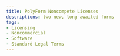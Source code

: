```yaml
---
title: PolyForm Noncompete Licenses
descriptions: two new, long-awaited forms
tags:
- Licensing
- Noncommercial
- Software
- Standard Legal Terms
---
```

